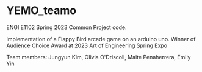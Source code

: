 # YEMO_teamo
ENGI E1102 Spring 2023 Common Project code. 

Implementation of a Flappy Bird arcade game on an arduino uno. Winner of Audience Choice Award at 2023 Art of Engineering Spring Expo

Team members: Jungyun Kim, Olivia O'Driscoll, Maite Penaherrera, Emily Yin

